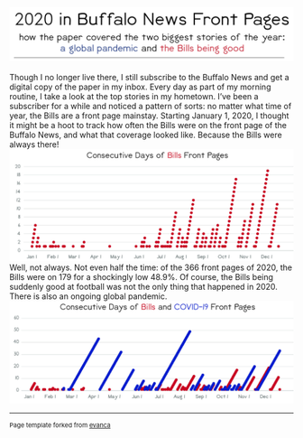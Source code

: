 <img src="images/header.jpg?raw=true" target="_blank"/>
<br>
<br>
Though I no longer live there, I still subscribe to the Buffalo News and get a digital copy of the paper in my inbox. Every day as part of my morning routine, I take a look at the top stories in my hometown. I’ve been a subscriber for a while and noticed a pattern of sorts: no matter what time of year, the Bills are a front page mainstay. Starting January 1, 2020, I thought it might be a hoot to track how often the Bills were on the front page of the Buffalo News, and what that coverage looked like. Because the Bills were always there! 
<img src="images/billschart.jpg?raw=true" target="_blank"/>
<br>
Well, not always. Not even half the time: of the 366 front pages of 2020, the Bills were on 179 for a shockingly low 48.9%. Of course, the Bills being suddenly good at football was not the only thing that happened in 2020. There is also an ongoing global pandemic. 
<img src="images/bothchart.jpg?raw=true" target="_blank"/>
<br>



---
<p style="font-size:11px">Page template forked from <a href="https://github.com/evanca/quick-portfolio">evanca</a></p>
<!-- Remove above link if you don't want to attibute -->
